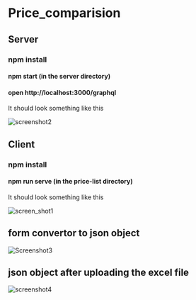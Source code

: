 # Price_comparision
## Server
### npm install
#### npm start (in the server directory)
#### open http://localhost:3000/graphql

It should look something like this 

![screenshot2](https://user-images.githubusercontent.com/75522036/108069987-0238b280-708a-11eb-931d-fb8907a6c549.jpg)

## Client 
### npm install 
#### npm run serve (in the price-list directory)

It should look something like this 

![screen_shot1](https://user-images.githubusercontent.com/75522036/108070236-4a57d500-708a-11eb-825b-a53babc88c3a.jpg)


## form convertor to json object

![Screenshot3](https://user-images.githubusercontent.com/75522036/108073100-abcd7300-708d-11eb-860e-6d30087e3a06.jpg)

## json object after uploading the excel file

![screenshot4](https://user-images.githubusercontent.com/75522036/108073480-19799f00-708e-11eb-82cb-1474ba50f573.jpg)









